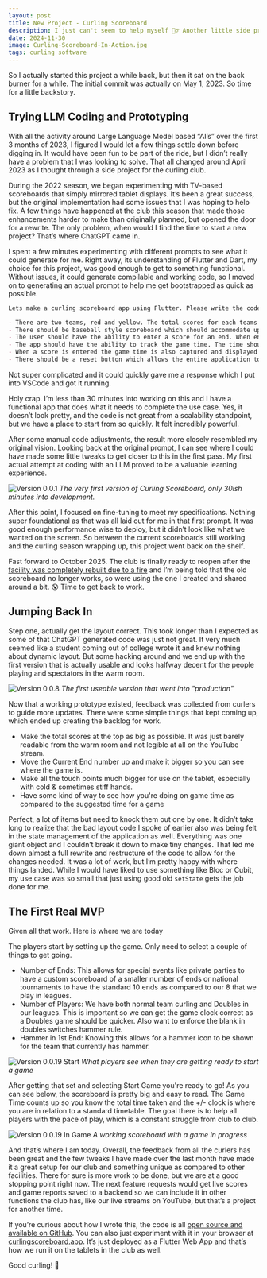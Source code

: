 ```yaml
---
layout: post
title: New Project - Curling Scoreboard
description: I just can't seem to help myself 🤦‍♂️ Another little side project to help out the curling club and our electronic scoreboards.
date: 2024-11-30
image: Curling-Scoreboard-In-Action.jpg
tags: curling software
---
```


So I actually started this project a while back, but then it sat on the back burner for a while. The initial commit was actually on May 1, 2023. So time for a little backstory.

## Trying LLM Coding and Prototyping

With all the activity around Large Language Model based “AI’s” over the first 3 months of 2023, I figured I would let a few things settle down before digging in. It would have been fun to be part of the ride, but I didn’t really have a problem that I was looking to solve. That all changed around April 2023 as I thought through a side project for the curling club.

During the 2022 season, we began experimenting with TV-based scoreboards that simply mirrored tablet displays. It’s been a great success, but the original implementation had some issues that I was hoping to help fix. A few things have happened at the club this season that made those enhancements harder to make than originally planned, but opened the door for a rewrite. The only problem, when would I find the time to start a new project? That’s where ChatGPT came in.

I spent a few minutes experimenting with different prompts to see what it could generate for me. Right away, its understanding of Flutter and Dart, my choice for this project, was good enough to get to something functional. Without issues, it could generate compilable and working code, so I moved on to generating an actual prompt to help me get bootstrapped as quick as possible.

```markdown
Lets make a curling scoreboard app using Flutter. Please write the code for the following

- There are two teams, red and yellow. The total scores for each teams should be shown in the correct colors and with large font.
- There should be baseball style scoreboard which should accommodate up to 11 ends. The scoreboard should be displayed from left to right.
- The user should have the ability to enter a score for an end. When entering a score, there should be a popup dialog that allows the user to select a team and then enter a score from 0-8.
- The app should have the ability to track the game time. The time should be formatted to be human readable and increase every second.
- When a score is entered the game time is also captured and displayed next to the score.
- There should be a reset button which allows the entire application to be reset.
```

Not super complicated and it could quickly gave me a response which I put into VSCode and got it running.

Holy crap. I’m less than 30 minutes into working on this and I have a functional app that does what it needs to complete the use case. Yes, it doesn’t look pretty, and the code is not great from a scalability standpoint, but we have a place to start from so quickly. It felt incredibly powerful.

After some manual code adjustments, the result more closely resembled my original vision. Looking back at the original prompt, I can see where I could have made some little tweaks to get closer to this in the first pass. My first actual attempt at coding with an LLM proved to be a valuable learning experience.

![Version 0.0.1]({{site.baseurl}}/images/posts/Curling_Scoreboard-0.0.1.png)
_The very first version of Curling Scoreboard, only 30ish minutes into development._

After this point, I focused on fine-tuning to meet my specifications. Nothing super foundational as that was all laid out for me in that first prompt. It was good enough performance wise to deploy, but it didn’t look like what we wanted on the screen. So between the current scoreboards still working and the curling season wrapping up, this project went back on the shelf.

Fast forward to October 2025. The club is finally ready to reopen after the [facility was completely rebuilt due to a fire](https://www.gofundme.com/f/help-windy-city-curling-recover-from-smoke-water) and I’m being told that the old scoreboard no longer works, so were using the one I created and shared around a bit. 😰 Time to get back to work.

## Jumping Back In

Step one, actually get the layout correct. This took longer than I expected as some of that ChatGPT generated code was just not great. It very much seemed like a student coming out of college wrote it and knew nothing about dynamic layout. But some hacking around and we end up with the first version that is actually usable and looks halfway decent for the people playing and spectators in the warm room.

![Version 0.0.8]({{site.baseurl}}/images/posts/Curling_Scoreboard-0.0.8.png)
_The first useable version that went into "production"_

Now that a working prototype existed, feedback was collected from curlers to guide more updates. There were some simple things that kept coming up, which ended up creating the backlog for work.

- Make the total scores at the top as big as possible. It was just barely readable from the warm room and not legible at all on the YouTube stream.
- Move the Current End number up and make it bigger so you can see where the game is.
- Make all the touch points much bigger for use on the tablet, especially with cold & sometimes stiff hands.
- Have some kind of way to see how you're doing on game time as compared to the suggested time for a game

Perfect, a lot of items but need to knock them out one by one. It didn’t take long to realize that the bad layout code I spoke of earlier also was being felt in the state management of the application as well. Everything was one giant object and I couldn’t break it down to make tiny changes. That led me down almost a full rewrite and restructure of the code to allow for the changes needed. It was a lot of work, but I’m pretty happy with where things landed. While I would have liked to use something like Bloc or Cubit, my use case was so small that just using good old `setState` gets the job done for me.

## The First Real MVP

Given all that work. Here is where we are today

The players start by setting up the game. Only need to select a couple of things to get going.

- Number of Ends: This allows for special events like private parties to have a custom scoreboard of a smaller number of ends or national tournaments to have the standard 10 ends as compared to our 8 that we play in leagues.
- Number of Players: We have both normal team curling and Doubles in our leagues. This is important so we can get the game clock correct as a Doubles game should be quicker. Also want to enforce the blank in doubles switches hammer rule.
- Hammer in 1st End: Knowing this allows for a hammer icon to be shown for the team that currently has hammer.

![Version 0.0.19 Start]({{site.baseurl}}/images/posts/Curling_Scoreboard-0.0.19-Start.png)
_What players see when they are getting ready to start a game_

After getting that set and selecting Start Game you're ready to go! As you can see below, the scoreboard is pretty big and easy to read. The Game Time counts up so you know the total time taken and the +/- clock is where you are in relation to a standard timetable. The goal there is to help all players with the pace of play, which is a constant struggle from club to club.

![Version 0.0.19 In Game]({{site.baseurl}}/images/posts/Curling_Scoreboard-0.0.19-In-Game.png)
_A working scoreboard with a game in progress_

And that’s where I am today. Overall, the feedback from all the curlers has been great and the few tweaks I have made over the last month have made it a great setup for our club and something unique as compared to other facilities. There for sure is more work to be done, but we are at a good stopping point right now. The next feature requests would get live scores and game reports saved to a backend so we can include it in other functions the club has, like our live streams on YouTube, but that’s a project for another time.

If you’re curious about how I wrote this, the code is all [open source and available on GitHub](https://github.com/tomarra/curling_scoreboard_flutter). You can also just experiment with it in your browser at [curlingscoreboard.app](https://curlingscoreboard.app). It’s just deployed as a Flutter Web App and that’s how we run it on the tablets in the club as well.

Good curling! 🥌
